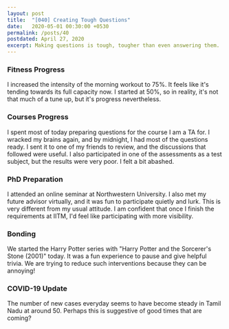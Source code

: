 ```yaml
---
layout: post
title:  "[040] Creating Tough Questions"
date:   2020-05-01 00:30:00 +0530
permalink: /posts/40
postdated: April 27, 2020
excerpt: Making questions is tough, tougher than even answering them.
---
```


### Fitness Progress
I increased the intensity of the morning workout to 75%. It feels like it's tending towards its full capacity now. I started at 50%, so in reality, it's not that much of a tune up, but it's progress nevertheless.

### Courses Progress
I spent most of today preparing questions for the course I am a TA for. I wracked my brains again, and by midnight, I had most of the questions ready. I sent it to one of my friends to review, and the discussions that followed were useful. I also participated in one of the assessments as a test subject, but the results were very poor. I felt a bit abashed.

### PhD Preparation
I attended an online seminar at Northwestern University. I also met my future advisor virtually, and it was fun to participate quietly and lurk. This is very different from my usual attitude. I am confident that once I finish the requirements at IITM, I'd feel like participating with more visibility.

### Bonding
We started the Harry Potter series with "Harry Potter and the Sorcerer's Stone (2001)" today. It was a fun experience to pause and give helpful trivia. We are trying to reduce such interventions because they can be annoying!

### COVID-19 Update
The number of new cases everyday seems to have become steady in Tamil Nadu at around 50. Perhaps this is suggestive of good times that are coming?
